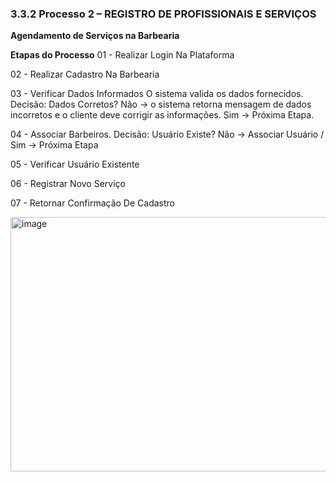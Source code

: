 ### 3.3.2 Processo 2 – REGISTRO DE PROFISSIONAIS E SERVIÇOS

**Agendamento de Serviços na Barbearia**

**Etapas do Processo**
01 - Realizar Login Na Plataforma

02 - Realizar Cadastro Na Barbearia 

03 - Verificar Dados Informados O sistema valida os dados fornecidos. Decisão: Dados Corretos? Não → o sistema retorna mensagem de dados incorretos e o cliente deve corrigir as informações. Sim → Próxima Etapa.

04 - Associar Barbeiros. Decisão: Usuário Existe? Não → Associar Usuário / Sim → Próxima Etapa

05 - Verificar Usuário Existente

06 - Registrar Novo Serviço

07 - Retornar Confirmação De Cadastro


<img width="1451" height="407" alt="image" src="https://github.com/user-attachments/assets/65dd7538-14ca-49d7-a39b-2df2fd2ab8b9" />

